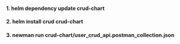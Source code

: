 #### 1. helm dependency update crud-chart
#### 2. helm install crud crud-chart
#### 3. newman run crud-chart/user_crud_api.postman_collection.json
